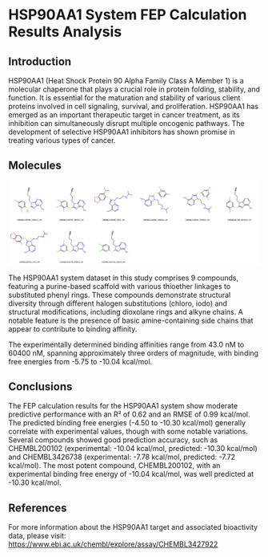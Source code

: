 # HSP90AA1 System FEP Calculation Results Analysis

## Introduction

HSP90AA1 (Heat Shock Protein 90 Alpha Family Class A Member 1) is a molecular chaperone that plays a crucial role in protein folding, stability, and function. It is essential for the maturation and stability of various client proteins involved in cell signaling, survival, and proliferation. HSP90AA1 has emerged as an important therapeutic target in cancer treatment, as its inhibition can simultaneously disrupt multiple oncogenic pathways. The development of selective HSP90AA1 inhibitors has shown promise in treating various types of cancer.

## Molecules

![Molecular structures of representative compounds](mol_grid.png)

The HSP90AA1 system dataset in this study comprises 9 compounds, featuring a purine-based scaffold with various thioether linkages to substituted phenyl rings. These compounds demonstrate structural diversity through different halogen substitutions (chloro, iodo) and structural modifications, including dioxolane rings and alkyne chains. A notable feature is the presence of basic amine-containing side chains that appear to contribute to binding affinity.

The experimentally determined binding affinities range from 43.0 nM to 60400 nM, spanning approximately three orders of magnitude, with binding free energies from -5.75 to -10.04 kcal/mol.

## Conclusions

The FEP calculation results for the HSP90AA1 system show moderate predictive performance with an R² of 0.62 and an RMSE of 0.99 kcal/mol. The predicted binding free energies (-4.50 to -10.30 kcal/mol) generally correlate with experimental values, though with some notable variations. Several compounds showed good prediction accuracy, such as CHEMBL200102 (experimental: -10.04 kcal/mol, predicted: -10.30 kcal/mol) and CHEMBL3426738 (experimental: -7.78 kcal/mol, predicted: -7.72 kcal/mol). The most potent compound, CHEMBL200102, with an experimental binding free energy of -10.04 kcal/mol, was well predicted at -10.30 kcal/mol.

## References

For more information about the HSP90AA1 target and associated bioactivity data, please visit:
https://www.ebi.ac.uk/chembl/explore/assay/CHEMBL3427922 